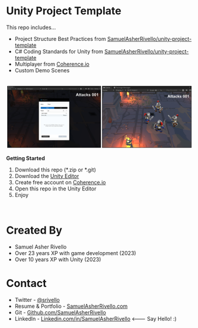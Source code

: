 
# Unity Project Template

This repo includes...
* Project Structure Best Practices from [SamuelAsherRivello/unity-project-template](https://github.com/SamuelAsherRivello/unity-project-template)
* C# Coding Standards for Unity from [SamuelAsherRivello/unity-project-template](https://github.com/SamuelAsherRivello/unity-project-template)
* Multiplayer from [Coherence.io](https://docs.coherence.io/get-started/install-coherence)
* Custom Demo Scenes

<BR>

<img width="600" src="./Unity/Assets/Documentation/Images/Screenshot2.png" alt="Best Practices">

<BR>

**Getting Started**
1. Download this repo (*.zip or *.git)
1. Download the [Unity Editor](https://store.unity.com/#plans-individual)
1. Create free account on [Coherence.io](https://docs.coherence.io/get-started/install-coherence)
1. Open this repo in the Unity Editor
1. Enjoy

<BR>

Created By
=============

- Samuel Asher Rivello 
- Over 23 years XP with game development (2023)
- Over 10 years XP with Unity (2023)

Contact
=============

- Twitter - <a href="https://twitter.com/srivello/">@srivello</a>
- Resume & Portfolio - <a href="http://www.SamuelAsherRivello.com">SamuelAsherRivello.com</a>
- Git - <a href="https://github.com/SamuelAsherRivello/">Github.com/SamuelAsherRivello</a>
- LinkedIn - <a href="https://Linkedin.com/in/SamuelAsherRivello">Linkedin.com/in/SamuelAsherRivello</a> <--- Say Hello! :)



